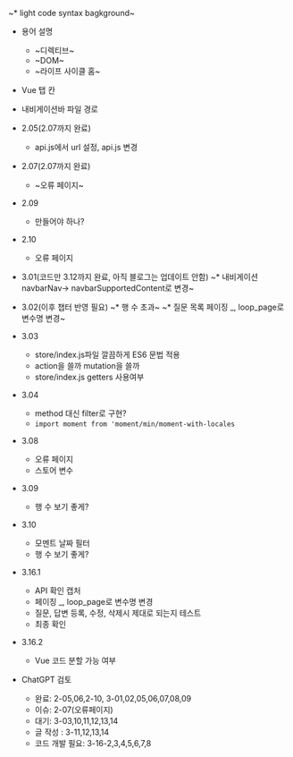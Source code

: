 
~* light code syntax bagkground~

* 용어 설명
  * ~디렉티브~
  * ~DOM~
  * ~라이프 사이클 홈~

* Vue 탭 칸
* 내비게이션바 파일 경로

* 2.05(2.07까지 완료)
  * api.js에서 url 설정, api.js 변경
 
* 2.07(2.07까지 완료)
  * ~오류 페이지~

* 2.09
  * 만들어야 하나?
     
* 2.10
  * 오류 페이지

* 3.01(코드만 3.12까지 완료, 아직 블로그는 업데이트 안함)
  ~* 내비게이션 navbarNav-> navbarSupportedContent로 변경~ 
  
* 3.02(이후 챕터 반영 필요)
  ~* 행 수 초과~
  ~* 질문 목록 페이징 _, loop_page로 변수명 변경~

* 3.03
  * store/index.js파일 깔끔하게 ES6 문법 적용
  * action을 쓸까  mutation을 쓸까
  * store/index.js getters 사용여부
 
    
* 3.04
  * method 대신 filter로 구현?
  * ```import moment from 'moment/min/moment-with-locales```
* 3.08
  * 오류 페이지
  * 스토어 변수

* 3.09
  * 행 수 보기 좋게?
 
    
* 3.10
  * 모멘트 날짜 필터
  * 행 수 보기 좋게?
    
* 3.16.1
  * API 확인 캡처
  * 페이징 _, loop_page로 변수명 변경
  * 질문, 답변 등록, 수정, 삭제시 제대로 되는지 테스트
  * 최종 확인
    
* 3.16.2
  * Vue 코드 분할 가능 여부


* ChatGPT 검토
  * 완료: 2-05,06,2-10, 3-01,02,05,06,07,08,09
  * 이슈: 2-07(오류페이지)
  * 대기: 3-03,10,11,12,13,14
  * 글 작성 : 3-11,12,13,14
  * 코드 개발 필요: 3-16-2,3,4,5,6,7,8
